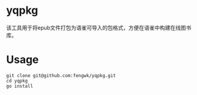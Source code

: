 # yqpkg

该工具用于将epub文件打包为语雀可导入的包格式，方便在语雀中构建在线图书库。

# Usage

```
git clone git@github.com:fengwk/yqpkg.git
cd yqpkg
go install
```
